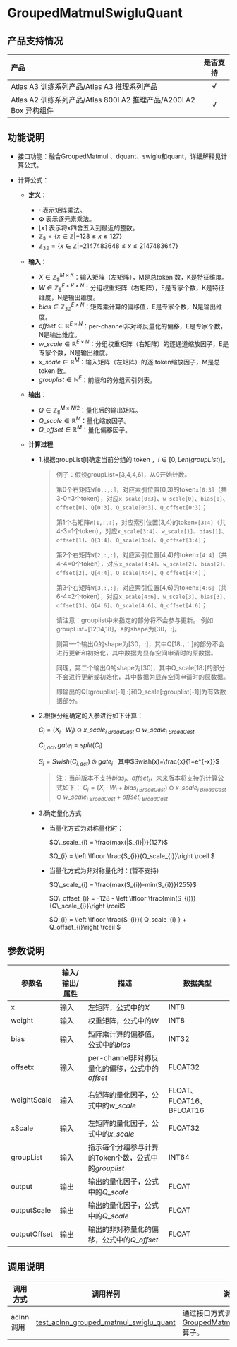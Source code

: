 # GroupedMatmulSwigluQuant

## 产品支持情况

| 产品                                                         | 是否支持 |
| :----------------------------------------------------------- | :------: |
| <term>Atlas A3 训练系列产品/Atlas A3 推理系列产品</term>     |    √     |
| <term>Atlas A2 训练系列产品/Atlas 800I A2 推理产品/A200I A2 Box 异构组件</term> |    √     |

## 功能说明

- 接口功能：融合GroupedMatmul 、dquant、swiglu和quant，详细解释见计算公式。
- 计算公式：
  
  - **定义**：
    
    * **⋅** 表示矩阵乘法。
    * **⊙** 表示逐元素乘法。
    * $\left \lfloor x\right \rceil$ 表示将x四舍五入到最近的整数。
    * $\mathbb{Z_8} = \{ x \in \mathbb{Z} | −128≤x≤127 \}$
    * $\mathbb{Z_{32}} = \{ x \in \mathbb{Z} | -2147483648≤x≤2147483647 \}$
  - **输入**：
    
    * $X∈\mathbb{Z_8}^{M \times K}$：输入矩阵（左矩阵），M是总token 数，K是特征维度。
    * $W∈\mathbb{Z_8}^{E \times K \times N}$：分组权重矩阵（右矩阵），E是专家个数，K是特征维度，N是输出维度。
    * $bias∈\mathbb{Z_{32}}^{E  \times N}$：矩阵乘计算的偏移值，E是专家个数，N是输出维度。
    * $offset∈\mathbb{R}^{E  \times N}$：per-channel非对称反量化的偏移，E是专家个数，N是输出维度。
    * $w\_scale∈\mathbb{R}^{E \times N}$：分组权重矩阵（右矩阵）的逐通道缩放因子，E是专家个数，N是输出维度。
    * $x\_scale∈\mathbb{R}^{M}$：输入矩阵（左矩阵）的逐 token缩放因子，M是总token 数。
    * $grouplist∈\mathbb{N}^{E}$：前缀和的分组索引列表。
  - **输出**：
    
    * $Q∈\mathbb{Z_8}^{M \times N / 2}$：量化后的输出矩阵。
    * $Q\_scale∈\mathbb{R}^{M}$：量化缩放因子。
    * $Q\_offset∈\mathbb{R}^{M}$：量化偏移因子。
  - **计算过程**
    
    - 1.根据groupList[i]确定当前分组的 token ，$i \in [0,Len(groupList)]$。
    
      >例子：假设groupList=[3,4,4,6]，从0开始计数。
      >
      >第0个右矩阵`W[0,:,:]`，对应索引位置[0,3)的token`x[0:3]`（共3-0=3个token），对应`x_scale[0:3]`、`w_scale[0]`、`bias[0]`、`offset[0]`、`Q[0:3]`、`Q_scale[0:3]`、`Q_offset[0:3]`；
      >
      >第1个右矩阵`W[1,:,:]`，对应索引位置[3,4)的token`x[3:4]`（共4-3=1个token），对应`x_scale[3:4]`、`w_scale[1]`、`bias[1]`、`offset[1]`、`Q[3:4]`、`Q_scale[3:4]`、`Q_offset[3:4]`；
      >
      >第2个右矩阵`W[2,:,:]`，对应索引位置[4,4)的token`x[4:4]`（共4-4=0个token），对应`x_scale[4:4]`、`w_scale[2]`、`bias[2]`、`offset[2]`、`Q[4:4]`、`Q_scale[4:4]`、`Q_offset[4:4]`；
      >
      >第3个右矩阵`W[3,:,:]`，对应索引位置[4,6)的token`x[4:6]`（共6-4=2个token），对应`x_scale[4:6]`、`w_scale[3]`、`bias[3]`、`offset[3]`、`Q[4:6]`、`Q_scale[4:6]`、`Q_offset[4:6]`；
      >
      >请注意：grouplist中未指定的部分将不会参与更新。
      >例如groupList=[12,14,18]，X的shape为[30，:]。
      >
      >则第一个输出Q的shape为[30，:]，其中Q[18:，：]的部分不会进行更新和初始化，其中数据为显存空间申请时的原数据。
      >
      >同理，第二个输出Q的shape为[30]，其中Q\_scale[18:]的部分不会进行更新或初始化，其中数据为显存空间申请时的原数据。
      >
      >即输出的Q[:grouplist[-1],:]和Q\_scale[:grouplist[-1]]为有效数据部分。

    - 2.根据分组确定的入参进行如下计算：

      $C_{i} = (X_{i}\cdot W_{i} )\odot x\_scale_{i\ BroadCast} \odot w\_scale_{i\ BroadCast}$

      $C_{i,act}, gate_{i} = split(C_{i})$

      $S_{i}=Swish(C_{i,act})\odot gate_{i}$  &nbsp;&nbsp;其中$Swish(x)=\frac{x}{1+e^{-x}}$

      >注：当前版本不支持$bias_{i}$、$offset_{i}$，未来版本将支持的计算公式如下：
      >$C_{i} =(X_{i}\cdot W_{i} + bias_{i\ BroadCast})\odot x\_scale_{i\ BroadCast} \odot w\_scale_{i\ BroadCast}+offset_{i\ BroadCast}$

    - 3.确定量化方式
      
      - 当量化方式为对称量化时：

        $Q\_scale_{i} = \frac{max(|S_{i}|)}{127}$

        $Q_{i} = \left \lfloor \frac{S_{i}}{Q\_scale_{i}}\right \rceil $

      - 当量化方式为非对称量化时：(暂不支持)

        $Q\_scale_{i} = \frac{max(S_{i})-min(S_{i})}{255}$

        $Q\_offset_{i} = -128 - \left \lfloor \frac{min(S_{i})}{Q\_scale_{i}}\right \rceil$

        $Q_{i} = \left \lfloor \frac{S_{i}}{ Q\_scale_{i} } + Q\_offset_{i}\right \rceil $

## 参数说明
|参数名| 输入/输出/属性   |    描述 |数据类型 |
|-----|---------|------|------|
|x|输入|左矩阵，公式中的$X$|INT8|
|weight|输入|权重矩阵，公式中的$W$|INT8|
|bias|输入|矩阵乘计算的偏移值，公式中的$bias$|INT32|
|offsetx|输入|per-channel非对称反量化的偏移，公式中的$offset$|FLOAT32|
|weightScale|输入|右矩阵的量化因子，公式中的$w\_scale$|FLOAT、FLOAT16、BFLOAT16|
|xScale|输入|左矩阵的量化因子，公式中的$x\_scale$|FLOAT32|
|groupList|输入|指示每个分组参与计算的Token个数，公式中的$grouplist$|INT64|
|output|输出|输出的量化因子，公式中的$Q\_scale$|FLOAT|
|outputScale|输出|输出的量化因子，公式中的$Q\_scale$|FLOAT|
|outputOffset|输出|输出的非对称量化的偏移，公式中的$Q\_offset$|FLOAT|


## 调用说明

| 调用方式      | 调用样例                 | 说明                                                         |
|--------------|-------------------------|--------------------------------------------------------------|
| aclnn调用 | [test_aclnn_grouped_matmul_swiglu_quant](examples/test_aclnn_grouped_matmul_swiglu_quant.cpp) | 通过接口方式调用[GroupedMatmulSwigluQuant](docs/aclnnGroupedMatmulSwigluQuant.md)算子。 |